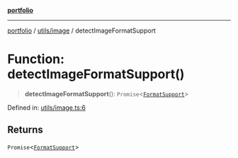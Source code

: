 [**portfolio**](../../../README.md)

***

[portfolio](../../../modules.md) / [utils/image](../README.md) / detectImageFormatSupport

# Function: detectImageFormatSupport()

> **detectImageFormatSupport**(): `Promise`\<[`FormatSupport`](../interfaces/FormatSupport.md)\>

Defined in: [utils/image.ts:6](https://github.com/tnorlund/Portfolio/blob/d97dde24c4d9402380f0d78118ab15c8014a1a31/portfolio/utils/image.ts#L6)

## Returns

`Promise`\<[`FormatSupport`](../interfaces/FormatSupport.md)\>
